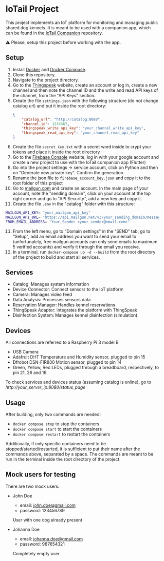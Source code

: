 # IoTail Project

This project implements an IoT platform for monitoring and managing public shared dog kennels.
It is meant to be used with a companion app, which can be found in the [IoTail Companion](https://github.com/Pergo01/IoTail_Companion.git) repository.

⚠️ Please, setup this project before working with the app.

## Setup

1. Install [Docker](https://www.docker.com/) and [Docker Compose](https://docs.docker.com/compose/install/).
2. Clone this repository.
3. Navigate to the project directory.
4. Go to the [Thingspeak](https://thingspeak.mathworks.com/) website, create an account or log in, create a new channel and then note the channel ID and the write and read API keys of the channel, from the "API Keys" section.
4. Create the file `settings.json` with the following structure (do not change catalog url) and put it inside the root directory:
    ```json
    {
        "catalog_url": "http://catalog:8080",
        "channel_id": 1234567,
        "thingspeak_write_api_key": "your_channel_write_api_key",
        "thingspeak_read_api_key": "your_channel_read_api_key"
    }
    ```
5. Create the file `secret_key.txt` with a secret word inside to crypt your tokens and place it inside the root directory
6. Go to the [Firebase Console](https://console.firebase.google.com/) website, log in with your google account and create a new project to use with the IoTail companion app (Flutter)
7. Go into the project settings -> service account, click on Python and then on "Generate new private key". Confirm the generation.
8. Rename the json file to `firebase_account_key.json` and copy it to the root folder of this project
9. Go to [mailgun.com](https://www.mailgun.com/) and create an account. In the main page of your account, note the "sending domain", click on your account at the top right corner and go to "API Security", add a new key and copy it.
10. Create the file `.env` in the "catalog" folder with this structure:
```bash
MAILGUN_API_KEY= "your_mailgun_api_key"
MAILGUN_API_URL= "https://api.mailgun.net/v3/your_sending_domain/messages"
FROM_EMAIL_ADDRESS= "Your_Sender <your_sender@email.com>"
```
11. From the left menu, go to "Domain settings" in the "SEND" tab, go to "Setup", add an email address you want to send your email to (unfortunately, free mailgun accounts can only send emails to maximum 5 verified accounts) and verify it through the email you receive.
12. In a terminal, run `docker-compose up -d --build` from the root directory of the project to build and start all services.

## Services

- Catalog: Manages system information
- Device Connector: Connect sensors to the IoT platform
- Camera: Manages video feed
- Data Analysis: Processes sensors data
- Reservation Manager: Handles kennel reservations
- ThingSpeak Adaptor: Integrates the platform with ThingSpeak
- Disinfection System: Manages kennel disinfection (simulation)

## Devices

All connections are referred to a Raspberry Pi 3 model B
- USB Camera
- Adafruit DHT Temperature and Humidity sensor, plugged to pin 15
- Dfrobot DSN-FIR800 Motion sensor, plugged to pin 14
- Green, Yellow, Red LEDs, plugged through a breadboard, respectively, to pin 21, 26 and 16

To check services and devices status (assuming catalog is online), go to *http://your_server_ip:8080/status_page*

## Usage

After building, only two commands are needed:
- `docker compose stop` to stop the containers
- `docker compose start` to start the containers
- `docker compose restart` to restart the containers

Additionally, if only specific containers need to be stopped/started/restarted, it is sufficient to put their name after the commands above, separated by a space.
The commands are meant to be run in the terminal inside the root directory of the project.

## Mock users for testing

There are two mock users:
- John Doe
    - email: john.doe@gmail.com
    - password: 123456789

    User with one dog already present
- Johanna Doe
    - email: johanna.doe@gmail.com
    - password: 987654321

    Completely empty user

<!--

## Contributing

[Add contribution guidelines here]

## License

[Add license information here] -->